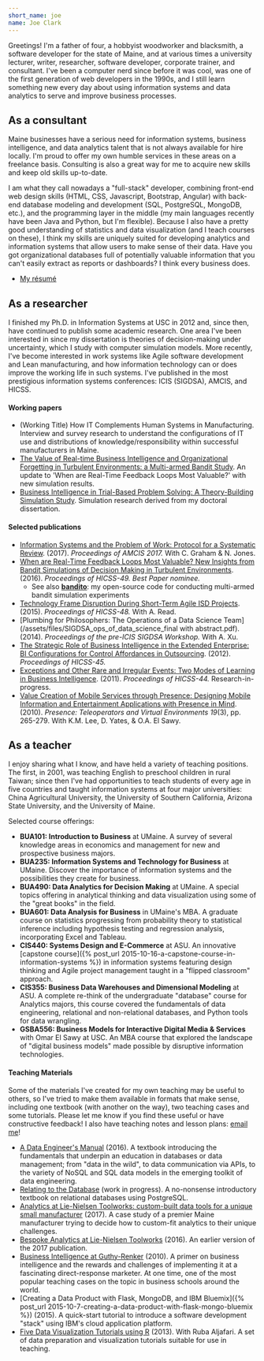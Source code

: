 ```yaml
---
short_name: joe
name: Joe Clark
---
```



Greetings!  I'm a father of four, a hobbyist woodworker and blacksmith, a software developer for the state of Maine, and at various times a university lecturer, writer, researcher, software developer, corporate trainer, and consultant. I've been a computer nerd since before it was cool, was one of the first generation of web developers in the 1990s, and I still learn something new every day about using information systems and data analytics to serve and improve business processes.

## As a consultant

Maine businesses have a serious need for information systems, business intelligence, and data analytics talent that is not always available for hire locally. I'm proud to offer my own humble services in these areas on a freelance basis. Consulting is also a great way for me to acquire new skills and keep old skills up-to-date.

I am what they call nowadays a "full-stack" developer, combining front-end web design skills (HTML, CSS, Javascript, Bootstrap, Angular) with back-end database modeling and development (SQL, PostgreSQL, MongoDB, etc.), and the programming layer in the middle (my main languages recently have been Java and Python, but I'm flexible). Because I also have a pretty good understanding of statistics and data visualization (and I teach courses on these), I think my skills are uniquely suited for developing analytics and information systems that allow users to make sense of their data. Have you got organizational databases full of potentially valuable information that you can't easily extract as reports or dashboards? I think every business does.

- [My r&eacute;sum&eacute;](/assets/files/joeclark-resume-2020.pdf)

## As a researcher

I finished my Ph.D. in Information Systems at USC in 2012 and, since then, have continued to publish some academic research.  One area I've been interested in since my dissertation is theories of decision-making under uncertainty, which I study with computer simulation models.  More recently, I've become interested in work systems like Agile software development and Lean manufacturing, and how information technology can or does improve the working life in such systems.  I've published in the most prestigious information systems conferences: ICIS (SIGDSA), AMCIS, and HICSS.
    
#### Working papers

- (Working Title) How IT Complements Human Systems in Manufacturing. Interview and survey research to understand the configurations of IT use and distributions of knowledge/responsibility within successful manufacturers in Maine.
- [The Value of Real-time Business Intelligence and Organizational Forgetting in Turbulent Environments: a Multi-armed Bandit Study](/assets/files/bandit_r1_nomarkup.doc). An update to 'When are Real-Time Feedback Loops Most Valuable?' with new simulation results.
- [Business Intelligence in Trial-Based Problem Solving: A Theory-Building Simulation Study](/assets/files/BI_in_TBPS.docx). Simulation research derived from my doctoral dissertation.

#### Selected publications

- [Information Systems and the Problem of Work: Protocol for a Systematic Review](http://aisel.aisnet.org/amcis2017/AdvancesIS/Presentations/25/). (2017). <i>Proceedings of AMCIS 2017.</i> With C. Graham &amp; N. Jones.
- [When are Real-Time Feedback Loops Most Valuable? New Insights from Bandit Simulations of Decision Making in Turbulent Environments](http://doi.ieeecomputersociety.org/10.1109/HICSS.2016.629). (2016). <i>Proceedings of HICSS-49.</i> <em>Best Paper nominee.</em>
  - See also <b>[bandito](https://github.com/joeclark-phd/bandito)</b>: my open-source code for conducting multi-armed bandit simulation experiments
- [Technology Frame Disruption During Short-Term Agile ISD Projects](http://doi.ieeecomputersociety.org/10.1109/HICSS.2015.605). (2015). <i>Proceedings of HICSS-48.</i> With A. Read.
- [Plumbing for Philosophers: The Operations of a Data Science Team](/assets/files/SIGDSA_ops_of_data_science_final with abstract.pdf). (2014). <i>Proceedings of the pre-ICIS SIGDSA Workshop.</i> With A. Xu.
- [The Strategic Role of Business Intelligence in the Extended Enterprise: BI Configurations for Control Affordances in Outsourcing](http://doi.ieeecomputersociety.org/10.1109/HICSS.2012.587). (2012). <i>Proceedings of HICSS-45.</i>
- [Exceptions and Other Rare and Irregular Events: Two Modes of Learning in Business Intelligence](http://doi.ieeecomputersociety.org/10.1109/HICSS.2011.198). (2011). <i>Proceedings of HICSS-44.</i> Research-in-progress.
- [Value Creation of Mobile Services through Presence: Designing Mobile Information and Entertainment Applications with Presence in Mind](http://www.mitpressjournals.org/doi/abs/10.1162/pres.19.3.265). (2010). <i>Presence: Teleoperators and Virtual Environments 19</i>(3), pp. 265-279.  With K.M. Lee, D. Yates, &amp; O.A. El Sawy.

## As a teacher


I enjoy sharing what I know, and have held a variety of teaching positions.  The first, in 2001, was teaching English to preschool children in rural Taiwan; since then I've had opportunities to teach students of every age in five countries and taught information systems at four major universities: China Agricultural University, the University of Southern California, Arizona State University, and the University of Maine.

Selected course offerings:

- <strong>BUA101: Introduction to Business</strong> at UMaine.  A survey of several knowledge areas in economics and management for new and prospective business majors.
- <strong>BUA235: Information Systems and Technology for Business</strong> at UMaine.  Discover the importance of information systems and the possibilities they create for business.
- <strong>BUA490: Data Analytics for Decision Making</strong> at UMaine.  A special topics offering in analytical thinking and data visualization using some of the "great books" in the field.
- <strong>BUA601: Data Analysis for Business</strong> in UMaine's MBA.  A graduate course on statistics progressing from probability theory to statistical inference including hypothesis testing and regression analysis, incorporating Excel and Tableau.
- <strong>CIS440: Systems Design and E-Commerce</strong> at ASU.  An innovative [capstone course]({% post_url 2015-10-16-a-capstone-course-in-information-systems %}) in information systems featuring design thinking and Agile project management taught in a "flipped classroom" approach.
- <strong>CIS355: Business Data Warehouses and Dimensional Modeling</strong> at ASU.  A complete re-think of the undergraduate "database" course for Analytics majors, this course covered the fundamentals of data engineering, relational and non-relational databases, and Python tools for data wrangling.
- <strong>GSBA556: Business Models for Interactive Digital Media &amp; Services</strong> with Omar El Sawy at USC. An MBA course that explored the landscape of "digital business models" made possible by disruptive information technologies.

#### Teaching Materials

Some of the materials I've created for my own teaching may be useful to others, so I've tried to make them available in formats that make sense, including one textbook (with another on the way), two teaching cases and some tutorials.  Please let me know if you find these useful or have constructive feedback!  I also have teaching notes and lesson plans: <a href="mailto:joe@joeclark.net">email me</a>!

- [A Data Engineer's Manual](https://leanpub.com/data-engineers-manual) (2016). A textbook introducing the fundamentals that underpin an education in databases or data management; from "data in the wild", to data communication via APIs, to the variety of NoSQL and SQL data models in the emerging toolkit of data engineering.
- [Relating to the Database](https://leanpub.com/relating-to-the-database) (work in progress). A no-nonsense introductory textbook on relational databases using PostgreSQL.
- [Analytics at Lie-Nielsen Toolworks: custom-built data tools for a unique small manufacturer](https://link.springer.com/article/10.1057%2Fs41266-017-0017-3) (2017). A case study of a premier Maine manufacturer trying to decide how to custom-fit analytics to their unique challenges.
- [Bespoke Analytics at Lie-Nielsen Toolworks](/assets/files/sigdsa_2016_LNTcase_revised.pdf) (2016). An earlier version of the 2017 publication.
- [Business Intelligence at Guthy-Renker](assets/files/guthyrenker-teachingcase_sigdss2010.pdf) (2010).  A primer on business intelligence and the rewards and challenges of implementing it at a fascinating direct-response marketer.  At one time, one of the most popular teaching cases on the topic in business schools around the world.
- [Creating a Data Product with Flask, MongoDB, and IBM Bluemix]({% post_url 2015-10-7-creating-a-data-product-with-flask-mongo-bluemix %}) (2015). A quick-start tutorial to introduce a software development "stack" using IBM's cloud application platform.
- [Five Data Visualization Tutorials using R](/assets/files/aljafari_clark_R-data-vis-tutorials.zip) (2013). With Ruba Aljafari.  A set of data preparation and visualization tutorials suitable for use in teaching.
